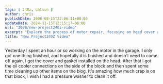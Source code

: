 ```yaml
---
tags: [ 240z, datsun ]
author: chris
publishDate: 2008-08-15T23:06:11+00:00
updateDate: 2024-11-15T12:15:17-06:00
url: "2008/new-project240z-video"
excerpt: "Explore the process of motor repair, focusing on head cover and gasket installation, and the importance of a clean engine block."
title: "New Project240Z Video"
---
```


Yesterday I spent an hour or so working on the motor in the garage. I only got one thing finished, and hopefully it is finished and doesn't need to come off again, I got the cover and gasket installed on the head. After that I got the oil cooler connections on the side of the block and then spent some time cleaning up other items on the blog. It's amazing how much crap is on that block, I wish I had a pressure washer to clean it off.
